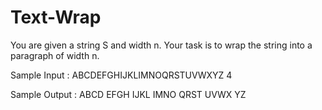 # Text-Wrap

You are given a string S and width n. 
Your task is to wrap the string into a paragraph of width n.

Sample Input :
ABCDEFGHIJKLIMNOQRSTUVWXYZ
4

Sample Output :
ABCD
EFGH
IJKL
IMNO
QRST
UVWX
YZ
